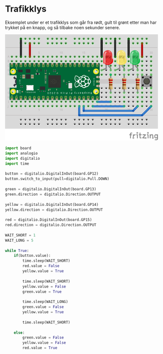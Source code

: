 # Trafikklys

Eksemplet under er et trafikklys som går fra rødt, gult til grønt etter man har trykket på en knapp, og så tilbake noen sekunder senere.

![Breadboard](trafficlight.png)

```python
import board
import analogio
import digitalio
import time

button = digitalio.DigitalInOut(board.GP12)
button.switch_to_input(pull=digitalio.Pull.DOWN)

green = digitalio.DigitalInOut(board.GP13)
green.direction = digitalio.Direction.OUTPUT

yellow = digitalio.DigitalInOut(board.GP14)
yellow.direction = digitalio.Direction.OUTPUT

red = digitalio.DigitalInOut(board.GP15)
red.direction = digitalio.Direction.OUTPUT

WAIT_SHORT = 1
WAIT_LONG = 5

while True:
    if(button.value):
        time.sleep(WAIT_SHORT)
        red.value = False
        yellow.value = True
        
        time.sleep(WAIT_SHORT)
        yellow.value = False
        green.value = True
        
        time.sleep(WAIT_LONG)
        green.value = False
        yellow.value = True
        
        time.sleep(WAIT_SHORT)
        
    else:
        green.value = False
        yellow.value = False
        red.value = True
```
